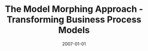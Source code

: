 ---
abstract: ''
authors:
- Marion Murzek
date: '2007-01-01'
featured: false
links:
- name: Publik
  url: https://publik.tuwien.ac.at/showentry.php?ID=141408&lang=2
publication: 'Supervisor, Reviewer: G. Kappel, D. Karagiannis; Institut für Softwaretechnik
  und Interaktive Systeme, 2007'
publication_types:
- '7'
publishDate: '2007-01-01'
title: The Model Morphing Approach - Transforming Business Process Models
url_pdf: ''
---